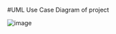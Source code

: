  #UML Use Case Diagram of project
 
 ![image](https://user-images.githubusercontent.com/99732114/178748949-91d516f6-5132-4b5e-8b05-3eb0ebe365e6.png)

